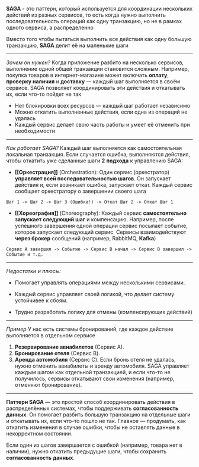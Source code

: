 

**SAGA** - это паттерн, который используется для координации нескольких действий из разных сервисов, то есть когда нужно выполнить последовательность операций как одну транзакцию, но не в рамках одного сервиса, а распределенно

Вместо того чтобы пытаться выполнить все действия как одну большую транзакцию, **SAGA** делит её на маленькие шаги

---
*Зачем он нужен?*
Когда приложение разбито на несколько сервисов, выполнение одной общей транзакции становится сложным. Например, покупка товаров в интернет-магазине может включать **оплату**, **проверку наличия** и **доставку** — каждый шаг выполняется в своём сервисе. SAGA позволяет координировать эти действия и откатывать их, если что-то пойдет не так
- Нет блокировки всех ресурсов — каждый шаг работает независимо
- Можно откатить выполненные действия, если одна из операций не удалась
- Каждый сервис делает свою часть работы и умеет её отменить при необходимости

---
*Как работает SAGA?*
Каждый шаг выполняется как самостоятельная локальная транзакция. Если случается ошибка, выполняются действия, чтобы откатить уже сделанные шаги
**2** **подхода** к управлению SAGA:
- **[[Оркестрация]]** (Orchestration): Один сервис (оркестратор) **управляет всей последовательностью шагов**. Он запускает действия и, если возникает ошибка, запускает откат. Каждый сервис сообщает оркестратору о завершении своего шага
```
Шаг 1 -> Шаг 2 -> Шаг 3 (Ошибка!) -> Откат Шаг 2 -> Откат Шаг 1
```
- **[[Хореография]]** (Choreography): Каждый сервис **самостоятельно запускает следующий шаг** и компенсацию. Например, после успешного завершения одной операции сервис посылает событие, которое запускает следующий сервис
   Сервисы взаимодействуют **через брокер** сообщений (например, RabbitMQ, **Kafka**)
```
Сервис А завершил -> Событие -> Сервис B начал -> Сервис B завершил -> Событие и т.д.
```
---

*Недостатки и плюсы:*
- Помогает управлять операциями между несколькими сервисами.
- Каждый сервис управляет своей логикой, что делает систему устойчивее к сбоям.

- Трудно разработать логику для отмены (компенсирующих действий)
---
*Пример*
У нас есть системы бронирований, где каждое действие выполняется в отдельном сервисе
1. **Резервирование авиабилетов** (Сервис А).
2. **Бронирование отеля** (Сервис B).
3. **Аренда автомобиля** (Сервис C).
Если бронь отеля не удалась, нужно отменить авиабилеты и аренду автомобиля. SAGA управляет каждым шагом как отдельной транзакцией, и если что-то не получилось, сервисы откатывают свои изменения (например, отменяют бронирование).

---

**Паттерн SAGA** — это простой способ координировать действия в распределённых системах, чтобы поддерживать **согласованность данных**. Он помогает разбить большую транзакцию на отдельные шаги и откатывать их, если что-то пошло не так. Главное — продумать, как откатить изменения в случае ошибки, чтобы не оставлять данные в некорректном состоянии.

Если один из шагов завершается с ошибкой (например, товара нет в наличии), нужно откатить предыдущие шаги, чтобы сохранить **согласованность** **данных**.